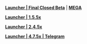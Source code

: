 **[Launcher | Final Closed Beta](https://hk4e-download-sync-bj.oss-cn-beijing.aliyuncs.com/client_app/YuanShen_Launcher0702.exe)** | **[MEGA](https://mega.nz/file/LVFBVKBC#II_-y_fchbrnRiQdKlqNDO9duf9K4HT0f6msy3B6hyc)**

**[Launcher | 1.5.5x](https://autopatchcnws.yuanshen.com/client_app/launcher/20210428_ee2cb3e5c6b0bb55/yuanshen_setup_mihoyo_20210415151425.exe)**

**[Launcher | 2.4.5x](https://autopatchcnws.yuanshen.com/client_app/download/beta_launcher/20220103113657_LpravAF1WwODeiiD/YuanShen.exe)**

**[Launcher | 4.7.5x | Telegram](https://t.me/seele_leaks/1169)**